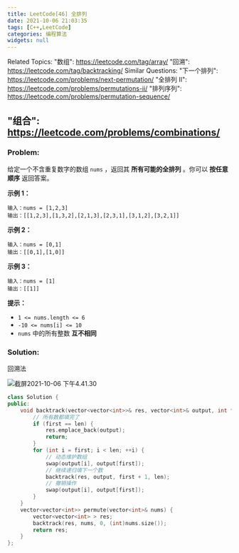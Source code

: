 ```yaml
---
title: LeetCode[46] 全排列
date: 2021-10-06 21:03:35
tags: [C++,LeetCode]
categories: 编程算法
widgets: null
---
```


Related Topics:
  "数组": https://leetcode.com/tag/array/
  "回溯": https://leetcode.com/tag/backtracking/
Similar Questions:
  "下一个排列": https://leetcode.com/problems/next-permutation/
  "全排列 II": https://leetcode.com/problems/permutations-ii/
  "排列序列": https://leetcode.com/problems/permutation-sequence/

  "组合": https://leetcode.com/problems/combinations/
---

### Problem:

给定一个不含重复数字的数组 `nums` ，返回其 **所有可能的全排列** 。你可以 **按任意顺序** 返回答案。

**示例 1：**

```
输入：nums = [1,2,3]
输出：[[1,2,3],[1,3,2],[2,1,3],[2,3,1],[3,1,2],[3,2,1]]
```

**示例 2：**

```
输入：nums = [0,1]
输出：[[0,1],[1,0]]
```

**示例 3：**

```
输入：nums = [1]
输出：[[1]]
```

**提示：**

- `1 <= nums.length <= 6`
- `-10 <= nums[i] <= 10`
- `nums` 中的所有整数 **互不相同**

<!--more-->

### Solution:

回溯法

![截屏2021-10-06 下午4.41.30](https://i.loli.net/2021/10/06/jnuBkRLlzZeCvo8.png)

```c++
class Solution {
public:
    void backtrack(vector<vector<int>>& res, vector<int>& output, int first, int len){
        // 所有数都填完了
        if (first == len) {
            res.emplace_back(output);
            return;
        }
        for (int i = first; i < len; ++i) {
            // 动态维护数组
            swap(output[i], output[first]);
            // 继续递归填下一个数
            backtrack(res, output, first + 1, len);
            // 撤销操作
            swap(output[i], output[first]);
        }
    }
    vector<vector<int>> permute(vector<int>& nums) {
        vector<vector<int> > res;
        backtrack(res, nums, 0, (int)nums.size());
        return res;
    }
};
```

